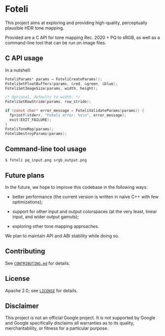 # Foteli

This project aims at exploring and providing high-quality, perceptually
plausible HDR tone mapping.

Provided are a C API for tone mapping Rec. 2020 + PQ to sRGB, as well as a
command-line tool that can be run on image files.

## C API usage

In a nutshell:

```c
FoteliParams* params = FoteliCreateParams();
FoteliSetFloatBuffers(params, &red, &green, &blue);
FoteliSetImageSize(params, width, height);

/* Optional, defaults to width: */
FoteliSetRowStride(params, row_stride);

if (const char* error_message = FoteliValidateParams(params)) {
  fprintf(stderr, "Foteli error: %s\n", error_message);
  exit(EXIT_FAILURE);
}
FoteliToneMap(params);
FoteliDestroyParams(params);
```

## Command-line tool usage

```shell
$ foteli pq_input.png srgb_output.png
```

## Future plans

In the future, we hope to improve this codebase in the following ways:

- better performance (the current version is written in naïve C++ with few
  optimizations);

- support for other input and output colorspaces (at the very least, linear
  input, and wider output gamuts);

- exploring other tone mapping approaches.

We plan to maintain API and ABI stability while doing so.

## Contributing

See [`CONTRIBUTING.md`](CONTRIBUTING.md) for details.

## License

Apache 2.0; see [`LICENSE`](LICENSE) for details.

## Disclaimer

This project is not an official Google project. It is not supported by
Google and Google specifically disclaims all warranties as to its quality,
merchantability, or fitness for a particular purpose.
